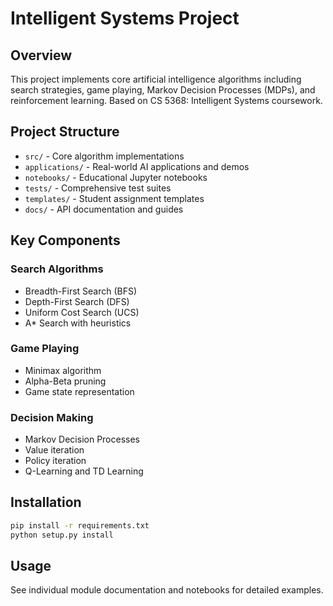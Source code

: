 # Intelligent Systems Project

## Overview
This project implements core artificial intelligence algorithms including search strategies, game playing, Markov Decision Processes (MDPs), and reinforcement learning. Based on CS 5368: Intelligent Systems coursework.

## Project Structure
- `src/` - Core algorithm implementations
- `applications/` - Real-world AI applications and demos
- `notebooks/` - Educational Jupyter notebooks
- `tests/` - Comprehensive test suites
- `templates/` - Student assignment templates
- `docs/` - API documentation and guides

## Key Components

### Search Algorithms
- Breadth-First Search (BFS)
- Depth-First Search (DFS) 
- Uniform Cost Search (UCS)
- A* Search with heuristics

### Game Playing
- Minimax algorithm
- Alpha-Beta pruning
- Game state representation

### Decision Making
- Markov Decision Processes
- Value iteration
- Policy iteration
- Q-Learning and TD Learning

## Installation
```bash
pip install -r requirements.txt
python setup.py install
```

## Usage
See individual module documentation and notebooks for detailed examples.
